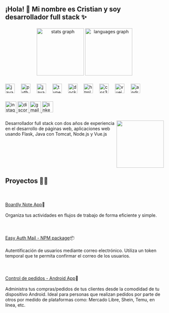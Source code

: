 <h2 align="left">¡Hola! 👋 Mi nombre es Cristian y soy desarrollador full stack ✨</h2>

###

<div align="center">
  <img src="https://github-readme-stats.vercel.app/api?username=CristianRG&hide_title=false&hide_rank=false&show_icons=true&include_all_commits=true&count_private=true&disable_animations=false&theme=dracula&locale=en&hide_border=false" height="150" alt="stats graph"  />
  <img src="https://github-readme-stats.vercel.app/api/top-langs?username=CristianRG&locale=en&hide_title=false&layout=compact&card_width=320&langs_count=5&theme=dracula&hide_border=false" height="150" alt="languages graph"  />
</div>

###

<div align="left">
  <img src="https://cdn.jsdelivr.net/gh/devicons/devicon/icons/java/java-original.svg" height="30" alt="java logo"  />
  <img width="12" />
  <img src="https://cdn.jsdelivr.net/gh/devicons/devicon/icons/python/python-original.svg" height="30" alt="python logo"  />
  <img width="12" />
  <img src="https://cdn.jsdelivr.net/gh/devicons/devicon/icons/javascript/javascript-original.svg" height="30" alt="javascript logo"  />
  <img width="12" />
  <img src="https://cdn.jsdelivr.net/gh/devicons/devicon/icons/typescript/typescript-original.svg" height="30" alt="typescript logo"  />
  <img width="12" />
  <img src="https://cdn.jsdelivr.net/gh/devicons/devicon/icons/docker/docker-original.svg" height="30" alt="docker logo"  />
  <img width="12" />
  <img src="https://cdn.jsdelivr.net/gh/devicons/devicon/icons/html5/html5-original.svg" height="30" alt="html5 logo"  />
  <img width="12" />
  <img src="https://cdn.jsdelivr.net/gh/devicons/devicon/icons/css3/css3-original.svg" height="30" alt="css3 logo"  />
  <img width="12" />
  <img src="https://cdn.jsdelivr.net/gh/devicons/devicon/icons/vuejs/vuejs-original.svg" height="30" alt="vuejs logo"  />
  <img width="12" />
  <img src="https://cdn.jsdelivr.net/gh/devicons/devicon/icons/android/android-original.svg" height="30" alt="android logo"  />
</div>

###

<div align="left">
  <a href="https://www.instagram.com/alexandergomez5313?igsh=MTFxdnBtNm1iYjA4aA==" target="_blank">
    <img src="https://img.shields.io/static/v1?message=Instagram&logo=instagram&label=&color=E4405F&logoColor=white&labelColor=&style=for-the-badge" height="35" alt="instagram logo"  />
  </a>
  <a href="https://discordapp.com/users/488875096870617088" target="_blank">
    <img src="https://img.shields.io/static/v1?message=Discord&logo=discord&label=&color=7289DA&logoColor=white&labelColor=&style=for-the-badge" height="35" alt="discord logo"  />
  </a>
  <a href="mailto:rizogomezalexander@gmail.com" target="_blank">
    <img src="https://img.shields.io/static/v1?message=Gmail&logo=gmail&label=&color=D14836&logoColor=white&labelColor=&style=for-the-badge" height="35" alt="gmail logo"  />
  </a>
  <a href="https://www.linkedin.com/in/cristian-alexander-rizo-g%C3%B3mez-a930b7255/" target="_blank">
    <img src="https://img.shields.io/static/v1?message=LinkedIn&logo=linkedin&label=&color=0077B5&logoColor=white&labelColor=&style=for-the-badge" height="35" alt="linkedin logo"  />
  </a>
</div>

###

<img align="right" height="150" src="https://avatars.githubusercontent.com/u/55565550?v=4"  />

###

<p align="left">Desarrollador full stack con dos años de experiencia en el desarrollo de páginas web, aplicaciones web usando Flask, Java con Tomcat, Node.js y Vue.js</p>

###

<br clear="both">

<h2 align="left">Proyectos 👩‍💻</h2>

###

<br clear="both">

<p align="left"><a href="https://boardly.pages.dev/" target="_blank">Boardly Note App</a>📝<br><br>Organiza tus actividades en flujos de trabajo de forma eficiente y simple.</p>

###

<br clear="both">

<p align="left"><a href="https://www.npmjs.com/package/easy-auth-mail" target="_blank">Easy Auth Mail - NPM package</a>📦<br><br>Autentificación de usuarios mediante correo electrónico. Utiliza un token temporal que te permita confirmar el correo de los usuarios.</p>

###

<br clear="both">

<p align="left"><a href="https://github.com/CristianRG/Pedidos" target="_blank">Control de pedidos - Android App</a>📱<br><br>Administra tus compras/pedidos de tus clientes desde la comodidad de tu dispositivo Android. Ideal para personas que realizan pedidos por parte de otros por medido de plataformas como: Mercado Libre, Shein, Temu, en línea, etc.</p>
